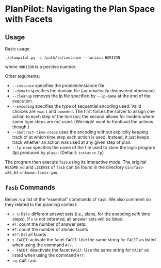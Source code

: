 # PlanPilot: Navigating the Plan Space with Facets

## Usage

Basic usage:

```
./planpilot.py -i /path/to/instance --horizon HORIZON
```

where `HORIZON` is a positive number.

Other arguments:

- `--instance` specifies the problem/instance file.
- `--domain` specifies the domain file (automatically discovered otherwise).
- `--cleanup` removes the lp file specified by `--lp-name` at the end of the
  execution.
- `--encoding` specifies the type of sequential encoding used. Valid choices are
  `exact` and `bounded`. The first forces the solver to assign one action to
  each step of the horizon; the second allows for models where some type steps
  are not used. (We might want to frontload the actions though.)
- `--abstract-time-steps` uses the encoding without explicitly keeping track of
  at which time step each action is used. Instead, it just keeps track whether
  an action was used at any given step of plan.
- `--lp-name` specifies the name of the file used to store the logic program
  (lp) produced by `plasp`. (Default: `instance.lp`)

The program then executs `fasb` using its interactive mode. The original
`README.md` and `LICENSE` of `fasb` can be found in the directory
`bin/fasb-x86_64-unknown-linux-gnu`.

## `fasb` Commands

Below is a list of the "essential" commands of `fasb`. We also comment on they related to the planning context:

- `! n`: list `n` different answet sets (i.e., plans, for the encoding *with*
  time steps). If `n` is not informed, all answer sets will be listed.
- `#!`: count the number of answer sets.
- `#?`: count the number of atomic facets
- `#??`: list all facets
- `+ FACET`: activate the facet `FACET`. Use the same string for `FACET` as
  listed when using the command `#??`.
- `- FACET`: deactivate the facet `FACET`. Use the same string for `FACET` as
  listed when using the command `#??`.
- `:q`: quit `fasb`
